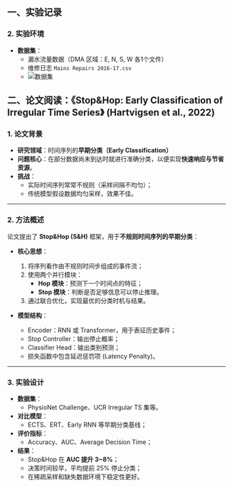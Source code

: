 
## 一、实验记录
### 2. 实验环境
- **数据集**：
  - 漏水流量数据（DMA 区域：E, N, S, W 各1个文件）
  - 维修日志 `Mains Repairs 2016-17.csv`
  - ![数据集]()


## 二、论文阅读：《Stop&Hop: Early Classification of Irregular Time Series》 (Hartvigsen et al., 2022)

### 1. 论文背景
- **研究领域**：时间序列的**早期分类（Early Classification）**
- **问题核心**：在部分数据尚未到达时就进行准确分类，以便实现**快速响应与节省资源**。
- **挑战**：
  - 实际时间序列常常不规则（采样间隔不均匀）；
  - 传统模型假设数据均匀采样，效果不佳。

---

### 2. 方法概述
论文提出了 **Stop&Hop (S&H)** 框架，用于**不规则时间序列的早期分类**：

- **核心思想**：
  1. 将序列看作由不规则时间步组成的事件流；
  2. 使用两个并行模块：
     - **Hop 模块**：预测下一个时间点的特征；
     - **Stop 模块**：判断是否足够信息可以停止推理。
  3. 通过联合优化，实现最优的分类时机与结果。

- **模型结构**：
  - Encoder：RNN 或 Transformer，用于表征历史事件；
  - Stop Controller：输出停止概率；
  - Classifier Head：输出类别预测；
  - 损失函数中包含延迟惩罚项 (Latency Penalty)。

---

### 3. 实验设计
- **数据集**：
  - PhysioNet Challenge、UCR Irregular TS 集等。
- **对比模型**：
  - ECTS、ERT、Early RNN 等早期分类基线；
- **评价指标**：
  - Accuracy、AUC、Average Decision Time；
- **结果**：
  - Stop&Hop 在 **AUC 提升 3~8%**；
  - 决策时间较早，平均提前 25% 停止分类；
  - 在稀疏采样和缺失数据环境下稳定性更好。




